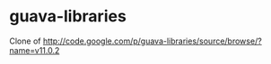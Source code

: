 guava-libraries
===============

Clone of http://code.google.com/p/guava-libraries/source/browse/?name=v11.0.2
